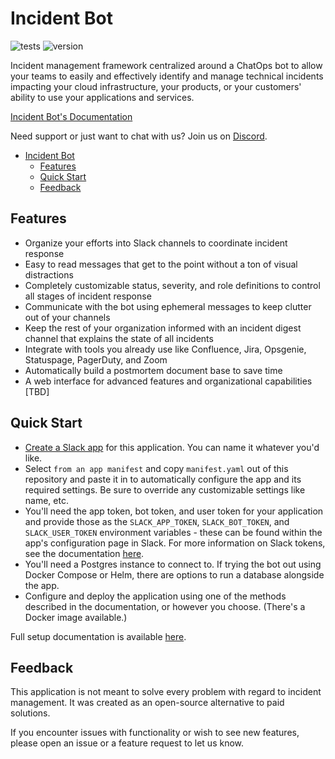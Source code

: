 # Incident Bot

![tests](https://github.com/incidentbot/incidentbot/actions/workflows/tests.yml/badge.svg)
![version](https://img.shields.io/github/v/release/incidentbot/incidentbot)

Incident management framework centralized around a ChatOps bot to allow your teams to easily and effectively identify and manage technical incidents impacting your cloud infrastructure, your products, or your customers' ability to use your applications and services.

[Incident Bot's Documentation](https://docs.incidentbot.io)

Need support or just want to chat with us? Join us on [Discord](https://discord.gg/PzqSQUY88c).

- [Incident Bot](#incident-bot)
  - [Features](#features)
  - [Quick Start](#quick-start)
  - [Feedback](#feedback)

## Features

- Organize your efforts into Slack channels to coordinate incident response
- Easy to read messages that get to the point without a ton of visual distractions
- Completely customizable status, severity, and role definitions to control all stages of incident response
- Communicate with the bot using ephemeral messages to keep clutter out of your channels
- Keep the rest of your organization informed with an incident digest channel that explains the state of all incidents
- Integrate with tools you already use like Confluence, Jira, Opsgenie, Statuspage, PagerDuty, and Zoom
- Automatically build a postmortem document base to save time
- A web interface for advanced features and organizational capabilities [TBD]

## Quick Start

- [Create a Slack app](https://api.slack.com/apps?new_app=1) for this application. You can name it whatever you'd like.
- Select `from an app manifest` and copy `manifest.yaml` out of this repository and paste it in to automatically configure the app and its required settings. Be sure to override any customizable settings like name, etc.
- You'll need the app token, bot token, and user token for your application and provide those as the `SLACK_APP_TOKEN`, `SLACK_BOT_TOKEN`, and `SLACK_USER_TOKEN` environment variables - these can be found within the app's configuration page in Slack. For more information on Slack tokens, see the documentation [here](https://api.slack.com/authentication/token-types).
- You'll need a Postgres instance to connect to. If trying the bot out using Docker Compose or Helm, there are options to run a database alongside the app.
- Configure and deploy the application using one of the methods described in the documentation, or however you choose. (There's a Docker image available.)

Full setup documentation is available [here](https://docs.incidentbot.io/installation/).

## Feedback

This application is not meant to solve every problem with regard to incident management. It was created as an open-source alternative to paid solutions.

If you encounter issues with functionality or wish to see new features, please open an issue or a feature request to let us know.
